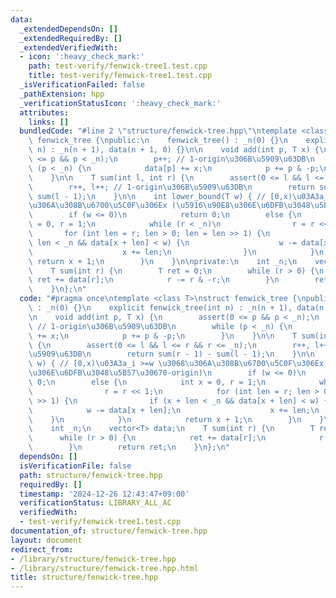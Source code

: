 ```yaml
---
data:
  _extendedDependsOn: []
  _extendedRequiredBy: []
  _extendedVerifiedWith:
  - icon: ':heavy_check_mark:'
    path: test-verify/fenwick-tree1.test.cpp
    title: test-verify/fenwick-tree1.test.cpp
  _isVerificationFailed: false
  _pathExtension: hpp
  _verificationStatusIcon: ':heavy_check_mark:'
  attributes:
    links: []
  bundledCode: "#line 2 \"structure/fenwick-tree.hpp\"\ntemplate <class T>\nstruct\
    \ fenwick_tree {\npublic:\n    fenwick_tree() : _n(0) {}\n    explicit fenwick_tree(int\
    \ n) : _n(n + 1), data(n + 1, 0) {}\n\n    void add(int p, T x) {\n        assert(0\
    \ <= p && p < _n);\n        p++; // 1-origin\u306B\u5909\u63DB\n        while\
    \ (p < _n) {\n            data[p] += x;\n            p += p & -p;\n        }\n\
    \    }\n\n    T sum(int l, int r) {\n        assert(0 <= l && l <= r && r <= _n);\n\
    \        r++, l++; // 1-origin\u306B\u5909\u63DB\n        return sum(r - 1) -\
    \ sum(l - 1);\n    }\n\n    int lower_bound(T w) { // [0,x)\u03A3a_i >=w \u3068\
    \u306A\u308B\u6700\u5C0F\u306Ex (\u5916\u90E8\u306E\u6DFB\u3048\u5B57\u30670-origin)\n\
    \        if (w <= 0)\n            return 0;\n        else {\n            int x\
    \ = 0, r = 1;\n            while (r < _n)\n                r = r << 1;\n     \
    \       for (int len = r; len > 0; len = len >> 1) {\n                if (x +\
    \ len < _n && data[x + len] < w) {\n                    w -= data[x + len];\n\
    \                    x += len;\n                }\n            }\n           \
    \ return x + 1;\n        }\n    }\n\nprivate:\n    int _n;\n    vector<T> data;\n\
    \    T sum(int r) {\n        T ret = 0;\n        while (r > 0) {\n           \
    \ ret += data[r];\n            r -= r & -r;\n        }\n        return ret;\n\
    \    }\n};\n"
  code: "#pragma once\ntemplate <class T>\nstruct fenwick_tree {\npublic:\n    fenwick_tree()\
    \ : _n(0) {}\n    explicit fenwick_tree(int n) : _n(n + 1), data(n + 1, 0) {}\n\
    \n    void add(int p, T x) {\n        assert(0 <= p && p < _n);\n        p++;\
    \ // 1-origin\u306B\u5909\u63DB\n        while (p < _n) {\n            data[p]\
    \ += x;\n            p += p & -p;\n        }\n    }\n\n    T sum(int l, int r)\
    \ {\n        assert(0 <= l && l <= r && r <= _n);\n        r++, l++; // 1-origin\u306B\
    \u5909\u63DB\n        return sum(r - 1) - sum(l - 1);\n    }\n\n    int lower_bound(T\
    \ w) { // [0,x)\u03A3a_i >=w \u3068\u306A\u308B\u6700\u5C0F\u306Ex (\u5916\u90E8\
    \u306E\u6DFB\u3048\u5B57\u30670-origin)\n        if (w <= 0)\n            return\
    \ 0;\n        else {\n            int x = 0, r = 1;\n            while (r < _n)\n\
    \                r = r << 1;\n            for (int len = r; len > 0; len = len\
    \ >> 1) {\n                if (x + len < _n && data[x + len] < w) {\n        \
    \            w -= data[x + len];\n                    x += len;\n            \
    \    }\n            }\n            return x + 1;\n        }\n    }\n\nprivate:\n\
    \    int _n;\n    vector<T> data;\n    T sum(int r) {\n        T ret = 0;\n  \
    \      while (r > 0) {\n            ret += data[r];\n            r -= r & -r;\n\
    \        }\n        return ret;\n    }\n};\n"
  dependsOn: []
  isVerificationFile: false
  path: structure/fenwick-tree.hpp
  requiredBy: []
  timestamp: '2024-12-26 12:43:47+09:00'
  verificationStatus: LIBRARY_ALL_AC
  verifiedWith:
  - test-verify/fenwick-tree1.test.cpp
documentation_of: structure/fenwick-tree.hpp
layout: document
redirect_from:
- /library/structure/fenwick-tree.hpp
- /library/structure/fenwick-tree.hpp.html
title: structure/fenwick-tree.hpp
---
```

